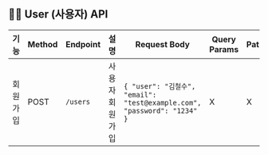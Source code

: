 ## 🧑‍💻 User (사용자) API

| 기능         | Method | Endpoint       | 설명                          | Request Body | Query Params | PathVariable | Response 예시 | HTTP Status |
|--------------|--------|----------------|-------------------------------|---------------|---------------|---------------|----------------|--------------|
| 회원 가입     | POST   | `/users`       | 사용자 회원 가입               | `{ "user": "김철수", "email": "test@example.com", "password": "1234" }` | X | X | `{ "msg": "회원가입이 되었습니다" }` | `201 CREATED` |
